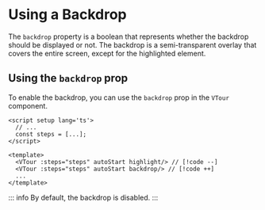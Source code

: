 # Using a Backdrop
The `backdrop` property is a boolean that represents whether the backdrop should be displayed or not. The backdrop is a semi-transparent overlay that covers the entire screen, except for the highlighted element.

## Using the `backdrop` prop
To enable the backdrop, you can use the `backdrop` prop in the `VTour` component.

```vue
<script setup lang='ts'>
  // ...
  const steps = [...];
</script>

<template>
  <VTour :steps="steps" autoStart highlight/> // [!code --]
  <VTour :steps="steps" autoStart backdrop/> // [!code ++]
  ...
</template>
```

::: info
By default, the backdrop is disabled.
:::